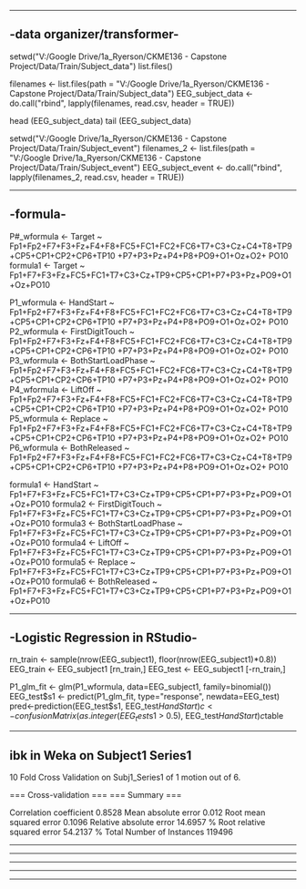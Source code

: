 -----------------------
-data organizer/transformer-
-----------------------

setwd("V:/Google Drive/1a_Ryerson/CKME136 - Capstone Project/Data/Train/Subject_data")
list.files()

filenames <- list.files(path = "V:/Google Drive/1a_Ryerson/CKME136 - Capstone Project/Data/Train/Subject_data")
EEG_subject_data <- do.call("rbind", lapply(filenames, read.csv, header = TRUE))

head (EEG_subject_data)
tail (EEG_subject_data)

setwd("V:/Google Drive/1a_Ryerson/CKME136 - Capstone Project/Data/Train/Subject_event")
filenames_2 <- list.files(path = "V:/Google Drive/1a_Ryerson/CKME136 - Capstone Project/Data/Train/Subject_event")
EEG_subject_event <- do.call("rbind", lapply(filenames_2, read.csv, header = TRUE))


-----------------------
-formula-
-----------------------

P#_wformula <- Target ~ Fp1+Fp2+F7+F3+Fz+F4+F8+FC5+FC1+FC2+FC6+T7+C3+Cz+C4+T8+TP9+CP5+CP1+CP2+CP6+TP10 +P7+P3+Pz+P4+P8+PO9+O1+Oz+O2+ PO10
formula1 <- Target ~ Fp1+F7+F3+Fz+FC5+FC1+T7+C3+Cz+TP9+CP5+CP1+P7+P3+Pz+PO9+O1+Oz+PO10

P1_wformula <- HandStart ~ Fp1+Fp2+F7+F3+Fz+F4+F8+FC5+FC1+FC2+FC6+T7+C3+Cz+C4+T8+TP9+CP5+CP1+CP2+CP6+TP10 +P7+P3+Pz+P4+P8+PO9+O1+Oz+O2+ PO10
P2_wformula <- FirstDigitTouch ~ Fp1+Fp2+F7+F3+Fz+F4+F8+FC5+FC1+FC2+FC6+T7+C3+Cz+C4+T8+TP9+CP5+CP1+CP2+CP6+TP10 +P7+P3+Pz+P4+P8+PO9+O1+Oz+O2+ PO10
P3_wformula <- BothStartLoadPhase ~ Fp1+Fp2+F7+F3+Fz+F4+F8+FC5+FC1+FC2+FC6+T7+C3+Cz+C4+T8+TP9+CP5+CP1+CP2+CP6+TP10 +P7+P3+Pz+P4+P8+PO9+O1+Oz+O2+ PO10
P4_wformula <- LiftOff ~ Fp1+Fp2+F7+F3+Fz+F4+F8+FC5+FC1+FC2+FC6+T7+C3+Cz+C4+T8+TP9+CP5+CP1+CP2+CP6+TP10 +P7+P3+Pz+P4+P8+PO9+O1+Oz+O2+ PO10
P5_wformula <- Replace ~ Fp1+Fp2+F7+F3+Fz+F4+F8+FC5+FC1+FC2+FC6+T7+C3+Cz+C4+T8+TP9+CP5+CP1+CP2+CP6+TP10 +P7+P3+Pz+P4+P8+PO9+O1+Oz+O2+ PO10
P6_wformula <- BothReleased ~ Fp1+Fp2+F7+F3+Fz+F4+F8+FC5+FC1+FC2+FC6+T7+C3+Cz+C4+T8+TP9+CP5+CP1+CP2+CP6+TP10 +P7+P3+Pz+P4+P8+PO9+O1+Oz+O2+ PO10

formula1 <- HandStart ~ Fp1+F7+F3+Fz+FC5+FC1+T7+C3+Cz+TP9+CP5+CP1+P7+P3+Pz+PO9+O1+Oz+PO10 
formula2 <- FirstDigitTouch ~ Fp1+F7+F3+Fz+FC5+FC1+T7+C3+Cz+TP9+CP5+CP1+P7+P3+Pz+PO9+O1+Oz+PO10 
formula3 <- BothStartLoadPhase ~ Fp1+F7+F3+Fz+FC5+FC1+T7+C3+Cz+TP9+CP5+CP1+P7+P3+Pz+PO9+O1+Oz+PO10 
formula4 <- LiftOff ~ Fp1+F7+F3+Fz+FC5+FC1+T7+C3+Cz+TP9+CP5+CP1+P7+P3+Pz+PO9+O1+Oz+PO10 
formula5 <- Replace ~ Fp1+F7+F3+Fz+FC5+FC1+T7+C3+Cz+TP9+CP5+CP1+P7+P3+Pz+PO9+O1+Oz+PO10 
formula6 <- BothReleased ~ Fp1+F7+F3+Fz+FC5+FC1+T7+C3+Cz+TP9+CP5+CP1+P7+P3+Pz+PO9+O1+Oz+PO10 


-----------------------
-Logistic Regression in RStudio-
-----------------------

rn_train <- sample(nrow(EEG_subject1), floor(nrow(EEG_subject1)*0.8))
EEG_train <- EEG_subject1 [rn_train,]
EEG_test <- EEG_subject1 [-rn_train,]

P1_glm_fit <- glm(P1_wformula, data=EEG_subject1, family=binomial())
EEG_test$s1 <- predict(P1_glm_fit, type="response", newdata=EEG_test)
pred<-prediction(EEG_test$s1, EEG_test$HandStart)
c <- confusionMatrix(as.integer(EEG_test$s1 > 0.5), EEG_test$HandStart)
c$table

-----------------------
ibk in Weka on Subject1 Series1
-----------------------

10 Fold Cross Validation on Subj1_Series1 of 1 motion out of 6.

=== Cross-validation ===
=== Summary ===

Correlation coefficient                  0.8528
Mean absolute error                      0.012 
Root mean squared error                  0.1096
Relative absolute error                 14.6957 %
Root relative squared error             54.2137 %
Total Number of Instances           119496 


-----------------------

-----------------------

-----------------------




-----------------------

-----------------------
